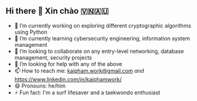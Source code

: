 ## Hi there 👋 Xin chào 🇻🇳🇦🇺

- 🔭 I’m currently working on exploring different cryptographic algorithms using Python
- 🌱 I’m currently learning cybersecurity engineering, information system management
- 👯 I’m looking to collaborate on any entry-level networking, database management, security projects
- 🤔 I’m looking for help with any of the above
- 📫 How to reach me: kaipham.work@gmail.com _and_ https://www.linkedin.com/in/kaiphamwork/
- 😄 Pronouns: he/him
- ⚡ Fun fact: I'm a surf lifesaver and a taekwondo enthusiast
